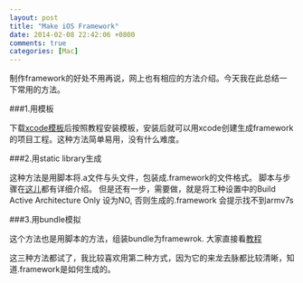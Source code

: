 ```yaml
---
layout: post
title: "Make iOS Framework"
date: 2014-02-08 22:42:06 +0800
comments: true
categories: [Mac]
---
```



制作framework的好处不用再说，网上也有相应的方法介绍。今天我在此总结一下常用的方法。

###1.用模板

下载[xcode模板](https://github.com/kstenerud/iOS-Universal-Framework)后按照教程安装模板，安装后就可以用xcode创建生成framework的项目工程。这种方法简单易用，没有什么难度。

###2.用static library生成

这种方法是用脚本将.a文件与头文件，包装成.framework的文件格式。 脚本与步骤在[这儿](https://github.com/jverkoey/iOS-Framework)都有详细介绍。 但是还有一步，需要做，就是将工种设置中的Build Active Architecture Only 设为NO, 否则生成的.framework 会提示找不到armv7s

###3.用bundle模拟

这个方法也是用脚本的方法，组装bundle为framewrok. 大家直接看[教程](http://jaym2503.blogspot.sg/2012/09/how-to-create-custom-ios-framework.html)

这三种方法都试了，我比较喜欢用第二种方式，因为它的来龙去脉都比较清晰，知道.framework是如何生成的。